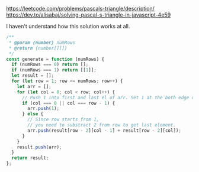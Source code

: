 https://leetcode.com/problems/pascals-triangle/description/
https://dev.to/alisabaj/solving-pascal-s-triangle-in-javascript-4e59

I haven't understand how this solution works at all.

```javascript
/**
 * @param {number} numRows
 * @return {number[][]}
 */
const generate = function (numRows) {
  if (numRows === 0) return [];
  if (numRows === 1) return [[1]];
  let result = [];
  for (let row = 1; row <= numRows; row++) {
    let arr = [];
    for (let col = 0; col < row; col++) {
      // Push 1 into first and last el of arr. Set 1 at the both edge of an array.
      if (col === 0 || col === row - 1) {
        arr.push(1);
      } else {
        // Since row starts from 1,
        // you need to substract 2 from row to get last element.
        arr.push(result[row - 2][col - 1] + result[row - 2][col]);
      }
    }
    result.push(arr);
  }
  return result;
};
```
